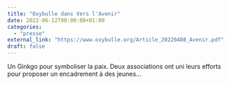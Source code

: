 ```yaml
---
title: "Oxybulle dans Vers l'Avenir"
date: 2022-06-12T00:00:00+01:00
categories: 
  - "presse"
external_link: "https://www.oxybulle.org/Article_20220408_Avenir.pdf"
draft: false
---
```

Un Ginkgo pour symboliser la paix. Deux associations ont uni leurs efforts pour proposer un encadrement à des jeunes...

